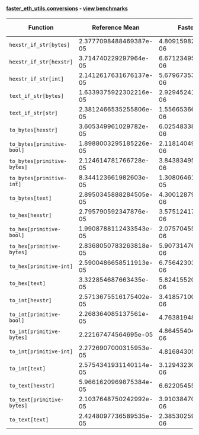 #### [faster_eth_utils.conversions](https://github.com/BobTheBuidler/faster-eth-utils/blob/master/faster_eth_utils/conversions.py) - [view benchmarks](https://github.com/BobTheBuidler/faster-eth-utils/blob/master/benchmarks/test_conversions_benchmarks.py)

| Function | Reference Mean | Faster Mean | % Change | Speedup (%) | x Faster | Faster |
|----------|---------------|-------------|----------|-------------|----------|--------|
| `hexstr_if_str[bytes]` | 2.3777098488469387e-05 | 4.809159821693033e-06 | 79.77% | 394.41% | 4.94x | ✅ |
| `hexstr_if_str[hexstr]` | 3.714740229297964e-05 | 6.671234950272289e-06 | 82.04% | 456.83% | 5.57x | ✅ |
| `hexstr_if_str[int]` | 2.1412617631676137e-05 | 5.679673530548562e-06 | 73.48% | 277.00% | 3.77x | ✅ |
| `text_if_str[bytes]` | 1.6339375922302216e-05 | 2.9294524112595643e-06 | 82.07% | 457.76% | 5.58x | ✅ |
| `text_if_str[str]` | 2.3812466535255806e-05 | 1.5566536681487849e-06 | 93.46% | 1429.72% | 15.30x | ✅ |
| `to_bytes[hexstr]` | 3.605349961029782e-05 | 6.0254833830970155e-06 | 83.29% | 498.35% | 5.98x | ✅ |
| `to_bytes[primitive-bool]` | 1.8988003295185226e-05 | 2.1181404980753536e-06 | 88.84% | 796.45% | 8.96x | ✅ |
| `to_bytes[primitive-bytes]` | 2.124614781766728e-05 | 3.843834956625611e-06 | 81.91% | 452.73% | 5.53x | ✅ |
| `to_bytes[primitive-int]` | 8.344123661982603e-05 | 1.3080646155190157e-05 | 84.32% | 537.90% | 6.38x | ✅ |
| `to_bytes[text]` | 2.8950345888284505e-05 | 4.3001287996655905e-06 | 85.15% | 573.24% | 6.73x | ✅ |
| `to_hex[hexstr]` | 2.795790592347876e-05 | 3.575124176636986e-06 | 87.21% | 682.01% | 7.82x | ✅ |
| `to_hex[primitive-bool]` | 1.9908788112433543e-05 | 2.0757045583175278e-06 | 89.57% | 859.13% | 9.59x | ✅ |
| `to_hex[primitive-bytes]` | 2.8368050783263818e-05 | 5.907314769206652e-06 | 79.18% | 380.22% | 4.80x | ✅ |
| `to_hex[primitive-int]` | 2.5900486658511913e-05 | 6.756423035157005e-06 | 73.91% | 283.35% | 3.83x | ✅ |
| `to_hex[text]` | 3.322854687663435e-05 | 5.824155207009636e-06 | 82.47% | 470.53% | 5.71x | ✅ |
| `to_int[hexstr]` | 2.5713675516175402e-05 | 3.4185710003808527e-06 | 86.71% | 652.18% | 7.52x | ✅ |
| `to_int[primitive-bool]` | 2.268364085137561e-05 | 4.7638194879793e-06 | 79.00% | 376.16% | 4.76x | ✅ |
| `to_int[primitive-bytes]` | 2.22167474564695e-05 | 4.864554043270414e-06 | 78.10% | 356.71% | 4.57x | ✅ |
| `to_int[primitive-int]` | 2.2726907000315953e-05 | 4.81684305149101e-06 | 78.81% | 371.82% | 4.72x | ✅ |
| `to_int[text]` | 2.5754341931140114e-05 | 3.1294323074930384e-06 | 87.85% | 722.97% | 8.23x | ✅ |
| `to_text[hexstr]` | 5.9661620969875384e-05 | 6.62205455864943e-06 | 88.90% | 800.95% | 9.01x | ✅ |
| `to_text[primitive-bytes]` | 2.1037648750242992e-05 | 3.910384703929875e-06 | 81.41% | 437.99% | 5.38x | ✅ |
| `to_text[text]` | 2.4248097736589535e-05 | 2.3853025917746875e-06 | 90.16% | 916.56% | 10.17x | ✅ |
